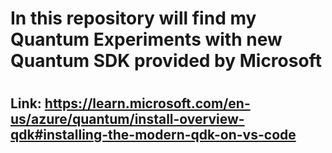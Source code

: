 #
# In this repository will find my Quantum Experiments with new Quantum SDK provided by Microsoft
#


## Link: https://learn.microsoft.com/en-us/azure/quantum/install-overview-qdk#installing-the-modern-qdk-on-vs-code
